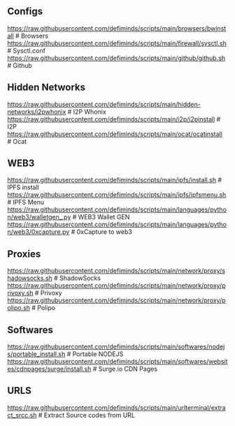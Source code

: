 ## Configs  
https://raw.githubusercontent.com/defiminds/scripts/main/browsers/bwinstall # Browsers  
https://raw.githubusercontent.com/defiminds/scripts/main/firewall/sysctl.sh # Sysctl.conf  
https://raw.githubusercontent.com/defiminds/scripts/main/github/github.sh # Github  
  
## Hidden Networks  
https://raw.githubusercontent.com/defiminds/scripts/main/hidden-networks/i2pwhonix  # I2P Whonix  
https://raw.githubusercontent.com/defiminds/scripts/main/i2p/i2pinstall # I2P  
https://raw.githubusercontent.com/defiminds/scripts/main/ocat/ocatinstall # Ocat  
  
## WEB3  
https://raw.githubusercontent.com/defiminds/scripts/main/ipfs/install.sh # IPFS install  
https://raw.githubusercontent.com/defiminds/scripts/main/ipfs/ipfsmenu.sh # IPFS Menu  
https://raw.githubusercontent.com/defiminds/scripts/main/languages/python/web3/walletgen_.py # WEB3 Wallet GEN  
https://raw.githubusercontent.com/defiminds/scripts/main/languages/python/web3/0xcapture.py # 0xCapture to web3   
  
## Proxies  
https://raw.githubusercontent.com/defiminds/scripts/main/network/proxy/shadowsocks.sh # ShadowSocks  
https://raw.githubusercontent.com/defiminds/scripts/main/network/proxy/privoxy.sh # Privoxy  
https://raw.githubusercontent.com/defiminds/scripts/main/network/proxy/polipo.sh # Polipo  
  
## Softwares  
https://raw.githubusercontent.com/defiminds/scripts/main/softwares/nodejs/portable_install.sh # Portable NODEJS  
https://raw.githubusercontent.com/defiminds/scripts/main/softwares/websites/cdnpages/surge/install.sh # Surge.io CDN Pages  
  
## URLS  
https://raw.githubusercontent.com/defiminds/scripts/main/urlterminal/extract_srcc.sh # Extract Source codes from URL  

